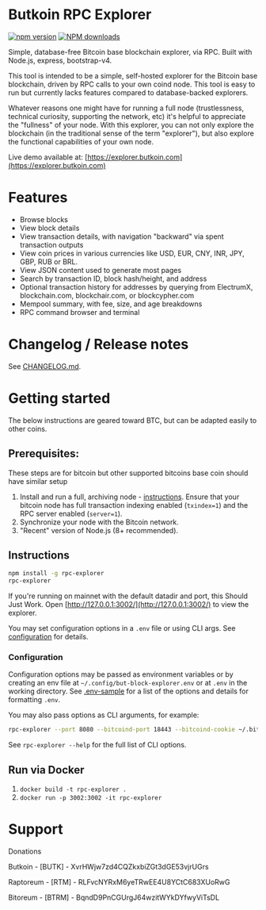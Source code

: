 # Butkoin RPC Explorer

[![npm version][npm-ver-img]][npm-ver-url] [![NPM downloads][npm-dl-img]][npm-dl-url]


Simple, database-free Bitcoin base blockchain explorer, via RPC. Built with Node.js, express, bootstrap-v4.

This tool is intended to be a simple, self-hosted explorer for the Bitcoin base blockchain, driven by RPC calls to your own coind node. This tool is easy to run but currently lacks features compared to database-backed explorers.

Whatever reasons one might have for running a full node (trustlessness, technical curiosity, supporting the network, etc) it's helpful to appreciate the "fullness" of your node. With this explorer, you can not only explore the blockchain (in the traditional sense of the term "explorer"), but also explore the functional capabilities of your own node.

Live demo available at: [https://explorer.butkoin.com](https://explorer.butkoin.com)

# Features

* Browse blocks
* View block details
* View transaction details, with navigation "backward" via spent transaction outputs
* View coin prices in various currencies like USD, EUR, CNY, INR, JPY, GBP, RUB or BRL.
* View JSON content used to generate most pages
* Search by transaction ID, block hash/height, and address
* Optional transaction history for addresses by querying from ElectrumX, blockchain.com, blockchair.com, or blockcypher.com
* Mempool summary, with fee, size, and age breakdowns
* RPC command browser and terminal

# Changelog / Release notes

See [CHANGELOG.md](/CHANGELOG.md).

# Getting started

The below instructions are geared toward BTC, but can be adapted easily to other coins.

## Prerequisites: 

These steps are for bitcoin but other supported bitcoins base coin should have similar setup

1. Install and run a full, archiving node - [instructions](https://bitcoin.org/en/full-node). Ensure that your bitcoin node has full transaction indexing enabled (`txindex=1`) and the RPC server enabled (`server=1`).
2. Synchronize your node with the Bitcoin network.
3. "Recent" version of Node.js (8+ recommended).

## Instructions

```bash
npm install -g rpc-explorer
rpc-explorer
```

If you're running on mainnet with the default datadir and port, this Should Just Work.
Open [http://127.0.0.1:3002/](http://127.0.0.1:3002/) to view the explorer.

You may set configuration options in a `.env` file or using CLI args.
See [configuration](#configuration) for details.

### Configuration

Configuration options may be passed as environment variables
or by creating an env file at `~/.config/but-block-explorer.env`
or at `.env` in the working directory.
See [.env-sample](.env-sample) for a list of the options and details for formatting `.env`.

You may also pass options as CLI arguments, for example:

```bash
rpc-explorer --port 8080 --bitcoind-port 18443 --bitcoind-cookie ~/.bitcoin/regtest/.cookie
```

See `rpc-explorer --help` for the full list of CLI options.

## Run via Docker

1. `docker build -t rpc-explorer .`
2. `docker run -p 3002:3002 -it rpc-explorer`

# Support

Donations

Butkoin - [BUTK] - XvrHWjw7zd4CQZkxbiZGt3dGE53vjrUGrs

Raptoreum - [RTM] - RLFvcNYRxM6yeTRwEE4U8YCtC683XUoRwG

Bitoreum - [BTRM] - BqndD9PnCGUrgJ64wzitWYkDYfwyViTsDL


[npm-ver-img]: https://img.shields.io/npm/v/btc-rpc-explorer.svg?style=flat
[npm-ver-url]: https://www.npmjs.com/package/btc-rpc-explorer
[npm-dl-img]: http://img.shields.io/npm/dm/btc-rpc-explorer.svg?style=flat
[npm-dl-url]: https://npmcharts.com/compare/btc-rpc-explorer?minimal=true

